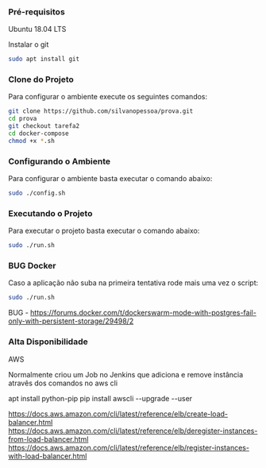 ### Pré-requisitos
Ubuntu 18.04 LTS

Instalar o git

```sh
sudo apt install git
```


### Clone do Projeto

Para configurar o ambiente execute os seguintes comandos:

```sh
git clone https://github.com/silvanopessoa/prova.git
cd prova
git checkout tarefa2
cd docker-compose
chmod +x *.sh
```
### Configurando o Ambiente

Para configurar o ambiente basta executar o comando abaixo:

```sh
sudo ./config.sh
```

### Executando o Projeto

Para executar o projeto basta executar o comando abaixo:

```sh
sudo ./run.sh
```

### BUG Docker
Caso a aplicação não suba na primeira tentativa rode mais uma vez o script:

```sh
sudo ./run.sh
```
BUG - https://forums.docker.com/t/dockerswarm-mode-with-postgres-fail-only-with-persistent-storage/29498/2

### Alta Disponibilidade

AWS

Normalmente criou um Job no Jenkins que adiciona e remove instância atravês dos comandos no aws cli

apt install python-pip
pip install awscli --upgrade --user

https://docs.aws.amazon.com/cli/latest/reference/elb/create-load-balancer.html
https://docs.aws.amazon.com/cli/latest/reference/elb/deregister-instances-from-load-balancer.html
https://docs.aws.amazon.com/cli/latest/reference/elb/register-instances-with-load-balancer.html


